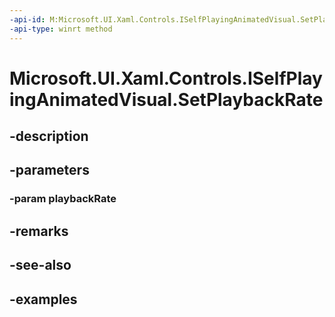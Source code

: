```yaml
---
-api-id: M:Microsoft.UI.Xaml.Controls.ISelfPlayingAnimatedVisual.SetPlaybackRate(System.Double)
-api-type: winrt method
---
```


<!-- Method syntax.
public void ISelfPlayingAnimatedVisual.SetPlaybackRate(Double playbackRate)
-->

# Microsoft.UI.Xaml.Controls.ISelfPlayingAnimatedVisual.SetPlaybackRate

## -description

## -parameters
### -param playbackRate

## -remarks

## -see-also

## -examples

